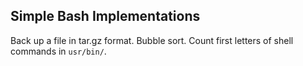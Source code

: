 ## Simple Bash Implementations
Back up a file in tar.gz format.
Bubble sort.
Count first letters of shell commands in ```usr/bin/```.